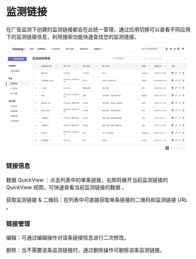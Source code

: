 # 监测链接

在广告监测下创建的监测链接都会在此统一管理，通过应用切换可以查看不同应用下的监测链接信息，利用搜索功能快速查找您的监测链接。

![](../../.gitbook/assets/image%20%28257%29.png)

### 链接信息

数据 QuickView ：点击列表中的单条链接，右侧将展开当前监测链接的 QuickView 视图，可快速查看当前监测链接的数据 。

获取监测链接 & 二维码：在列表中可直接获取单条链接的二维码和监测链接 URL 。

### 链接管理

编辑：可通过编辑操作对该条链接信息进行二次修改。

删除：当不需要该条监测链接时，通过删除操作可删除该条监测链接。  


